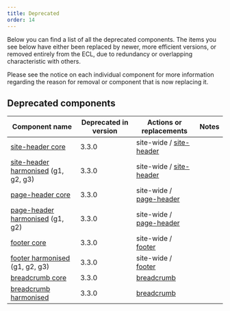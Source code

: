 ```yaml
---
title: Deprecated
order: 14
---
```


Below you can find a list of all the deprecated components. The items you see below have either been replaced by newer, more efficient versions, or removed entirely from the ECL, due to redundancy or overlapping characteristic with others.

Please see the notice on each individual component for more information regarding the reason for removal or component that is now replacing it.

## Deprecated components

| Component name                                                                             | Deprecated in version | Actions or replacements                                            | Notes |
|--------------------------------------------------------------------------------------------|-----------------------|--------------------------------------------------------------------|-------|
| [site-header core]( /eu/deprecated/core-template/site-header/ )                            | 3.3.0                 | site-wide / [site-header]( /ec/components/site-wide/site-header/ ) |       |
| [site-header harmonised]( /eu/deprecated/harmonised-template/site-header/ ) (g1, g2, g3)   | 3.3.0                 | site-wide / [site-header]( /eu/components/site-wide/site-header/ ) |       |
| [page-header core]( /eu/deprecated/core-template/page-header/ )                            | 3.3.0                 | site-wide / [page-header]( /eu/components/site-wide/page-header/ ) |       |
| [page-header harmonised]( /eu/deprecated/harmonised-template/page-header/ ) (g1, g2)       | 3.3.0                 | site-wide / [page-header]( /eu/components/site-wide/page-header/ ) |       |
| [footer core]( /eu/deprecated/core-template/footer/ )                                      | 3.3.0                 | site-wide / [footer]( /eu/components/site-wide/site-footer/ )      |       |
| [footer harmonised]( /eu/deprecated/harmonised-template/footer/ ) (g1, g2, g3)             | 3.3.0                 | site-wide / [footer]( /eu/components/site-wide/site-footer/ )      |       |
| [breadcrumb core]( /eu/deprecated/navigation/breadcrumb/ )                                 | 3.3.0                 | [breadcrumb]( /eu/components/navigation/breadcrumb/ )              |       |
| [breadcrumb harmonised]( /eu/deprecated/navigation/breadcrumb/ )                           | 3.3.0                 | [breadcrumb]( /eu/components/navigation/breadcrumb/ )              |       |
